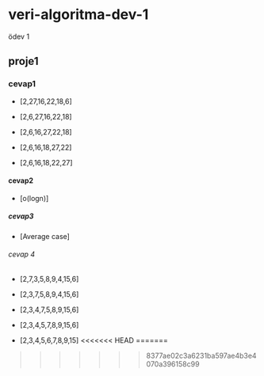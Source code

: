 # veri-algoritma-dev-1
ödev 1

## proje1

### cevap1

- [2,27,16,22,18,6]

- [2,6,27,16,22,18]

- [2,6,16,27,22,18]

- [2,6,16,18,27,22]

- [2,6,16,18,22,27]

#### cevap2

- [o(logn)]

##### cevap3

- [Average case]

###### cevap 4

- [2,7,3,5,8,9,4,15,6]

- [2,3,7,5,8,9,4,15,6]

- [2,3,4,7,5,8,9,15,6]

- [2,3,4,5,7,8,9,15,6]

- [2,3,4,5,6,7,8,9,15]
<<<<<<< HEAD
=======

>>>>>>> 8377ae02c3a6231ba597ae4b3e4070a396158c99
